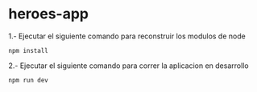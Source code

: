 # heroes-app

1.- Ejecutar el siguiente comando para reconstruir los modulos de node

```
npm install
```

2.- Ejecutar el siguiente comando para correr la aplicacion en desarrollo
```
npm run dev
````


